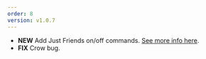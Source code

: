 ```yaml
---
order: 8
version: v1.0.7
---
```

- **NEW** Add Just Friends on/off commands. [See more info here](https://northern-information.github.io/yggdrasil-docs/#mixer-command-crow).
- **FIX** Crow bug.
